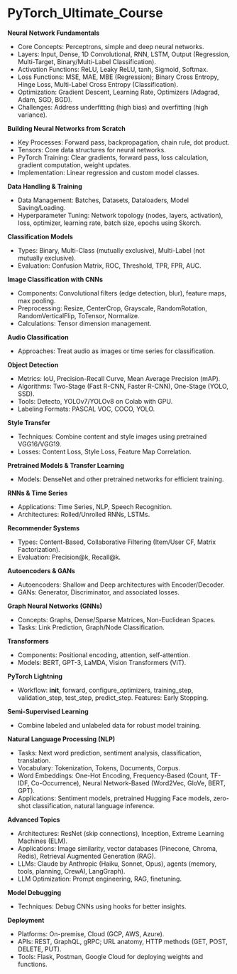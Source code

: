 # PyTorch_Ultimate_Course

**Neural Network Fundamentals**

- Core Concepts: Perceptrons, simple and deep neural networks.
- Layers: Input, Dense, 1D Convolutional, RNN, LSTM, Output (Regression, Multi-Target, Binary/Multi-Label Classification).
- Activation Functions: ReLU, Leaky ReLU, tanh, Sigmoid, Softmax.
- Loss Functions: MSE, MAE, MBE (Regression); Binary Cross Entropy, Hinge Loss, Multi-Label Cross Entropy (Classification).
- Optimization: Gradient Descent, Learning Rate, Optimizers (Adagrad, Adam, SGD, BGD).
- Challenges: Address underfitting (high bias) and overfitting (high variance).

**Building Neural Networks from Scratch**

- Key Processes: Forward pass, backpropagation, chain rule, dot product.
- Tensors: Core data structures for neural networks.
- PyTorch Training: Clear gradients, forward pass, loss calculation, gradient computation, weight updates.
- Implementation: Linear regression and custom model classes.

**Data Handling & Training**

- Data Management: Batches, Datasets, Dataloaders, Model Saving/Loading.
- Hyperparameter Tuning: Network topology (nodes, layers, activation), loss, optimizer, learning rate, batch size, epochs using Skorch.

**Classification Models**

- Types: Binary, Multi-Class (mutually exclusive), Multi-Label (not mutually exclusive).
- Evaluation: Confusion Matrix, ROC, Threshold, TPR, FPR, AUC.

**Image Classification with CNNs**

- Components: Convolutional filters (edge detection, blur), feature maps, max pooling.
- Preprocessing: Resize, CenterCrop, Grayscale, RandomRotation, RandomVerticalFlip, ToTensor, Normalize.
- Calculations: Tensor dimension management.

**Audio Classification**

- Approaches: Treat audio as images or time series for classification.

**Object Detection**

- Metrics: IoU, Precision-Recall Curve, Mean Average Precision (mAP).
- Algorithms: Two-Stage (Fast R-CNN, Faster R-CNN), One-Stage (YOLO, SSD).
- Tools: Detecto, YOLOv7/YOLOv8 on Colab with GPU.
- Labeling Formats: PASCAL VOC, COCO, YOLO.

**Style Transfer**

- Techniques: Combine content and style images using pretrained VGG16/VGG19.
- Losses: Content Loss, Style Loss, Feature Map Correlation.

**Pretrained Models & Transfer Learning**

- Models: DenseNet and other pretrained networks for efficient training.

**RNNs & Time Series**

- Applications: Time Series, NLP, Speech Recognition.
- Architectures: Rolled/Unrolled RNNs, LSTMs.

**Recommender Systems**

- Types: Content-Based, Collaborative Filtering (Item/User CF, Matrix Factorization).
- Evaluation: Precision@k, Recall@k.

**Autoencoders & GANs**

- Autoencoders: Shallow and Deep architectures with Encoder/Decoder.
- GANs: Generator, Discriminator, and associated losses.

**Graph Neural Networks (GNNs)**

- Concepts: Graphs, Dense/Sparse Matrices, Non-Euclidean Spaces.
- Tasks: Link Prediction, Graph/Node Classification.

**Transformers**

- Components: Positional encoding, attention, self-attention.
- Models: BERT, GPT-3, LaMDA, Vision Transformers (ViT).

**PyTorch Lightning**

- Workflow: __init__, forward, configure_optimizers, training_step, validation_step, test_step, predict_step.
Features: Early Stopping.

**Semi-Supervised Learning**

- Combine labeled and unlabeled data for robust model training.

**Natural Language Processing (NLP)**

- Tasks: Next word prediction, sentiment analysis, classification, translation.
- Vocabulary: Tokenization, Tokens, Documents, Corpus.
- Word Embeddings: One-Hot Encoding, Frequency-Based (Count, TF-IDF, Co-Occurrence), Neural Network-Based (Word2Vec, GloVe, BERT, GPT).
- Applications: Sentiment models, pretrained Hugging Face models, zero-shot classification, natural language inference.

**Advanced Topics**

- Architectures: ResNet (skip connections), Inception, Extreme Learning Machines (ELM).
- Applications: Image similarity, vector databases (Pinecone, Chroma, Redis), Retrieval Augmented Generation (RAG).
- LLMs: Claude by Anthropic (Haiku, Sonnet, Opus), agents (memory, tools, planning, CrewAI, LangGraph).
- LLM Optimization: Prompt engineering, RAG, finetuning.

**Model Debugging**

- Techniques: Debug CNNs using hooks for better insights.

**Deployment**

- Platforms: On-premise, Cloud (GCP, AWS, Azure).
- APIs: REST, GraphQL, gRPC; URL anatomy, HTTP methods (GET, POST, DELETE, PUT).
- Tools: Flask, Postman, Google Cloud for deploying weights and functions.
